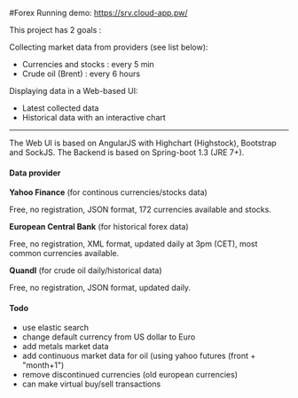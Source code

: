 #Forex
Running demo: 
<https://srv.cloud-app.pw/>

This project has 2 goals : 

Collecting market data from providers (see list below): 
* Currencies and stocks : every 5 min 
* Crude oil (Brent) : every 6 hours

Displaying data in a Web-based UI: 
* Latest collected data
* Historical data with an interactive chart

------------------------------------------------------------

The Web UI is based on AngularJS with Highchart (Highstock), Bootstrap and SockJS. The Backend is based on Spring-boot 1.3 (JRE 7+).

#### Data provider

**Yahoo Finance** (for continous currencies/stocks data)

Free, no registration, JSON format, 172 currencies available and stocks.

**European Central Bank** (for historical forex data)

Free, no registration, XML format, updated daily at 3pm (CET), most common currencies available.

**Quandl** (for crude oil daily/historical data)

Free, no registration, JSON format, updated daily.

#### Todo
* use elastic search
* change default currency from US dollar to Euro
* add metals market data
* add continuous market data for oil (using yahoo futures (front + "month+1")
* remove discontinued currencies (old european currencies)
* can make virtual buy/sell transactions